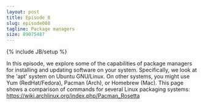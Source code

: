 ```yaml
---
layout: post
title: Episode 8
slug: episode008
tagline: Package managers
size: 89075487
---
```

{% include JB/setup %}

In this episode, we explore some of the capabilities of package managers for
installing and updating software on your system. Specifically, we look at the
'apt' system on Ubuntu GNU/Linux. On other systems, you might use Yum
(RedHat/Fedora), Pacman (Arch), or Homebrew (Mac). This page shows a comparison
of commands for several Linux packaging systems:
<https://wiki.archlinux.org/index.php/Pacman_Rosetta>

